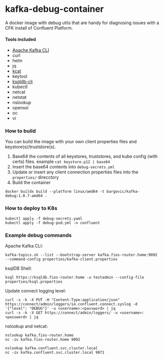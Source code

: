 # kafka-debug-container
A docker image with debug utils that are handy for diagnosing issues with a CFK install of Confluent Platform. 

#### Tools included
* [Apache Kafka CLI](https://docs.confluent.io/kafka/operations-tools/kafka-tools.html)
* curl
* helm
* jq
* [kcat](https://github.com/edenhill/kcat)
* keytool
* [ksqldb-cli](https://docs.confluent.io/platform/current/ksqldb/installing.html#starting-the-ksqldb-cli)
* kubectl
* netcat
* netstat
* nslookup
* openssl
* oc
* vi

### How to build
You can build the image with your own client properties files and keystore(s)/truststore(s).  
1. Base64 the contents of all keystores, truststores, and kube config (with certs) files.
<bt>example `cat keystore.p12 | base64`
2. Insert the base64 contents into `debug-secrets.yml`
3. Update or insert any client connection properties files into the `properties/` direcctory
4. Build the container

```
docker buildx build --platform linux/amd64 -t bargovic/kafka-debug:1.0.7-amd64 .
```

### How to deploy to K8s
```
kubectl apply -f debug-secrets.yaml
kubectl apply -f debug-pod.yml -n confluent
```

### Example debug commands 
Apache Kafka CLI:
```
kafka-topics.sh --list --bootstrap-server kafka.fios-router.home:9092 --command-config properties/kafka-client.properties
```

ksqlDB Shell:
```
ksql https://ksqldb.fios-router.home -u testadmin --config-file properties/ksql.properties
```

Update connect logging level:
```
curl -s -k -X PUT -H "Content-Type:application/json" https://connect/admin/loggers/io.confluent.connect.syslog -d '{"level": "DEBUG"}' -u <username>:<password> | jq
curl -s -k -X GET https://connect/admin/loggers/ -u <username>:<password> | jq
```

nslookup and netcat:
```
nslookup kafka.fios-router.home
nc -zv kafka.fios-router.home 9092

nslookup kafka.confluent.svc.cluster.local
nc -zv kafka.confluent.svc.cluster.local 9071
```




